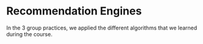 # Recommendation Engines

In the 3 group practices, we applied the different algorithms that we learned during the course.
